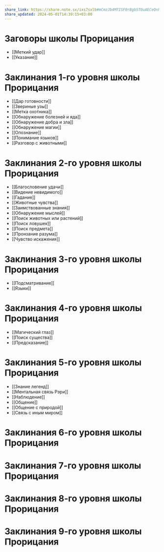 ```yaml
---
share_link: https://share.note.sx/ixs7sxlb#mCmzJb4M7ISF0rBgb5T0uAECeQnh+HmdxREdTc0EAYE
share_updated: 2024-05-01T14:39:15+03:00
---
```

# Заговоры школы Прорицания
- [[Меткий удар]]
- [[Указание]]
# Заклинания 1-го уровня школы Прорицания
- [[Дар готовности]]
- [[Звериные узы]]
- [[Метка охотника]]
- [[Обнаружение болезней и яда]]
- [[Обнаружение добра и зла]]
- [[Обнаружение магии]]
- [[Опознание]]
- [[Понимание языков]]
- [[Разговор с животными]]
# Заклинания 2-го уровня школы Прорицания
- [[Благословение удачи]]
- [[Видение невидимого]]
- [[Гадание]]
- [[Животные чувства]]
- [[Заимствованные знания]]
- [[Обнаружение мыслей]]
- [[Поиск животных или растений]]
- [[Поиск ловушек]]
- [[Поиск предмета]]
- [[Пронзание разума]]
- [[Чувство искажения]]
# Заклинания 3-го уровня школы Прорицания
- [[Подсматривание]]
- [[Языки]]
# Заклинания 4-го уровня школы Прорицания
- [[Магический глаз]]
- [[Поиск существа]]
- [[Предсказание]]
# Заклинания 5-го уровня школы Прорицания
- [[Знание легенд]]
- [[Ментальная связь Рэри]]
- [[Наблюдение]]
- [[Общение]]
- [[Общение с природой]]
- [[Связь с иным миром]]
# Заклинания 6-го уровня школы Прорицания
# Заклинания 7-го уровня школы Прорицания
# Заклинания 8-го уровня школы Прорицания
# Заклинания 9-го уровня школы Прорицания